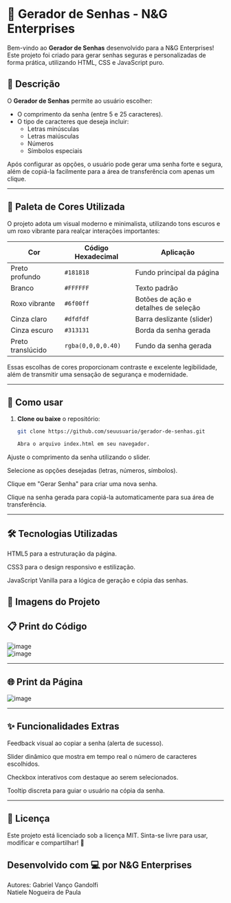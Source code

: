 # 🔐 Gerador de Senhas - N&G Enterprises

Bem-vindo ao **Gerador de Senhas** desenvolvido para a N&G Enterprises!  
Este projeto foi criado para gerar senhas seguras e personalizadas de forma prática, utilizando HTML, CSS e JavaScript puro.

## 📄 Descrição

O **Gerador de Senhas** permite ao usuário escolher:
- O comprimento da senha (entre 5 e 25 caracteres).
- O tipo de caracteres que deseja incluir:
  - Letras minúsculas
  - Letras maiúsculas
  - Números
  - Símbolos especiais

Após configurar as opções, o usuário pode gerar uma senha forte e segura, além de copiá-la facilmente para a área de transferência com apenas um clique.

---

## 🎨 Paleta de Cores Utilizada

O projeto adota um visual moderno e minimalista, utilizando tons escuros e um roxo vibrante para realçar interações importantes:

| Cor              | Código Hexadecimal | Aplicação                          |
|------------------|---------------------|------------------------------------|
| Preto profundo   | `#181818`            | Fundo principal da página         |
| Branco           | `#FFFFFF`            | Texto padrão                      |
| Roxo vibrante    | `#6f00ff`            | Botões de ação e detalhes de seleção |
| Cinza claro      | `#dfdfdf`            | Barra deslizante (slider)          |
| Cinza escuro     | `#313131`            | Borda da senha gerada              |
| Preto translúcido| `rgba(0,0,0,0.40)`   | Fundo da senha gerada              |

Essas escolhas de cores proporcionam contraste e excelente legibilidade, além de transmitir uma sensação de segurança e modernidade.

---

## 🚀 Como usar

1. **Clone ou baixe** o repositório:
   ```bash
   git clone https://github.com/seuusuario/gerador-de-senhas.git

   Abra o arquivo index.html em seu navegador.

Ajuste o comprimento da senha utilizando o slider.

Selecione as opções desejadas (letras, números, símbolos).

Clique em "Gerar Senha" para criar uma nova senha.

Clique na senha gerada para copiá-la automaticamente para sua área de transferência.

---

## 🛠️ Tecnologias Utilizadas
HTML5 para a estruturação da página.

CSS3 para o design responsivo e estilização.

JavaScript Vanilla para a lógica de geração e cópia das senhas.

## 📸 Imagens do Projeto
## 📋 Print do Código

![image](https://github.com/user-attachments/assets/5b00006e-866a-4c9f-abfd-26cd474ba4e1)
<br>
![image](https://github.com/user-attachments/assets/16ad0d36-a4ac-42a1-9c49-fb46ad54a0b5)

---
## 🌐 Print da Página
![image](https://github.com/user-attachments/assets/73003e65-4586-4722-9086-2618e93d53f6)

---

## ✨ Funcionalidades Extras
Feedback visual ao copiar a senha (alerta de sucesso).

Slider dinâmico que mostra em tempo real o número de caracteres escolhidos.

Checkbox interativos com destaque ao serem selecionados.

Tooltip discreta para guiar o usuário na cópia da senha.

---

## 📜 Licença
Este projeto está licenciado sob a licença MIT.
Sinta-se livre para usar, modificar e compartilhar! 🚀

Desenvolvido com 💻 por N&G Enterprises
---
Autores: 
Gabriel Vanço Gandolfi
<br>
Natiele Nogueira de Paula
